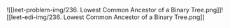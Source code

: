 ![[leet-problem-img/236. Lowest Common Ancestor of a Binary Tree.png]]![[leet-edi-img/236. Lowest Common Ancestor of a Binary Tree.png]]